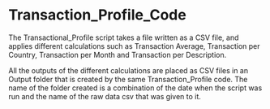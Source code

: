 # Transaction_Profile_Code

The Transactional_Profile script takes a file written as a CSV file, and applies different calculations such as Transaction Average, Transaction per Country, Transaction per Month and Transaction per Description.  

All the outputs of the different calculations are placed as CSV files in an Output folder that is created by the same Transaction_Profile code.  The name of the folder created is a combination of the date when the script was run and the name of the raw data csv that was given to it.
